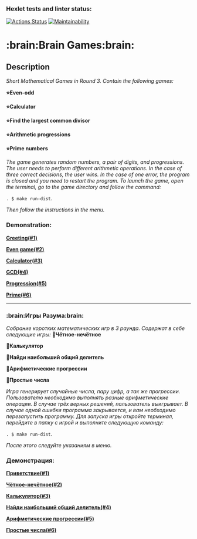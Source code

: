 ### Hexlet tests and linter status:
[![Actions Status](https://github.com/toujoursMaxim/java-project-61/workflows/hexlet-check/badge.svg)](https://github.com/toujoursMaxim/java-project-61/actions)
[![Maintainability](https://api.codeclimate.com/v1/badges/36c9cb475475669af905/maintainability)](https://codeclimate.com/github/toujoursMaxim/java-project-61/maintainability)

<h1>:brain:Brain Games:brain:</h1>

<h2>Description</h2>

*Short Mathematical Games in Round 3. Contain the following games:*

**:star:Even-odd**

**:star:Calculator** 

**:star:Find the largest common divisor**

**:star:Arithmetic progressions**

**:star:Prime numbers**
 
*The game generates random numbers, a pair of digits, and progressions.*
*The user needs to perform different arithmetic operations.*
*In the case of three correct decisions, the user wins.*
*In the case of one error, the program is closed and you need to restart the program.*
*To launch the game, open the terminal, go to the game directory and follow the command:*

```. $ make run-dist```.

*Then follow the instructions in the menu.*

<h3>Demonstration:</h3>

**[Greeting(#1)](https://asciinema.org/a/wQVLgdkuG6vCi0rpP21a8xb0B)**

**[Even game(#2)](https://asciinema.org/a/b4O99y8HEX2iOmDaqSYzIno8x)**

**[Calculator(#3)](https://asciinema.org/a/My92R9w01QSXrRkHp7Og24M93)**

**[GCD(#4)](https://asciinema.org/a/fZyAubij91agHMcVKYP5HNLqC)**

**[Progression(#5)](https://asciinema.org/a/peTqtNWIUT78ghugZpkT6NXI3)**

**[Prime(#6)](https://asciinema.org/a/4vgPgjA2fcBmlnkRyBlqDi7SY)**
__________________________________________________________________________________________________________________________________________________________________
<h3>:brain:Игры Разума:brain:</h3>

*Cобрание коротких математических игр в 3 раунда.*
*Содержат в себе следующие игры:* 
**:star2:Чётное-нечётное**

**:star2:Калькулятор**

**:star2:Найди наибольший общий делитель**

**:star2:Арифметические прогрессии**

**:star2:Простые числа**

*Игра генерирует случайные числа, пару цифр, а так же прогрессии.* 
*Пользователю необходимо выполнять разные арифметические операции.* 
*В случае трёх верных решений, пользователь выигрывает.* 
*В случае одной ошибки программа закрывается, и вам необходимо перезапустить программу.* 
*Для запуска игры откройте терминал, перейдите в папку с игрой и выполните следующую команду:*

```. $ make run-dist```.

*После этого следуйте указаниям в меню.*

<h3>Демонстрация:</h3>

**[Приветствие(#1)](https://asciinema.org/a/wQVLgdkuG6vCi0rpP21a8xb0B)**

**[Чётное-нечётное(#2)](https://asciinema.org/a/b4O99y8HEX2iOmDaqSYzIno8x)**

**[Калькулятор(#3)](https://asciinema.org/a/My92R9w01QSXrRkHp7Og24M93)**

**[Найди наибольший общий делитель(#4)](https://asciinema.org/a/fZyAubij91agHMcVKYP5HNLqC)**

**[Арифметические прогрессии(#5)](https://asciinema.org/a/peTqtNWIUT78ghugZpkT6NXI3)**

**[Простые числа(#6)](https://asciinema.org/a/4vgPgjA2fcBmlnkRyBlqDi7SY)**
